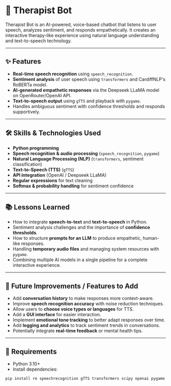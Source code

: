 # 🧠 Therapist Bot

Therapist Bot is an AI-powered, voice-based chatbot that listens to user speech, analyzes sentiment, and responds empathetically. It creates an interactive therapy-like experience using natural language understanding and text-to-speech technology.

---

## ✨ Features
- **Real-time speech recognition** using `speech_recognition`.
- **Sentiment analysis** of user speech using `transformers` and CardiffNLP's RoBERTa model.
- **AI-generated empathetic responses** via the Deepseek LLaMA model on OpenRouter/OpenAI API.
- **Text-to-speech output** using `gTTS` and playback with `pygame`.
- Handles ambiguous sentiment with confidence thresholds and responds supportively.

---

## 🛠️ Skills & Technologies Used
- **Python programming**
- **Speech recognition & audio processing** (`speech_recognition`, `pygame`)
- **Natural Language Processing (NLP)** (`transformers`, sentiment classification)
- **Text-to-Speech (TTS)** (`gTTS`)
- **API integration** (OpenAI / Deepseek LLaMA)
- **Regular expressions** for text cleaning
- **Softmax & probability handling** for sentiment confidence

---

## 📚 Lessons Learned
- How to integrate **speech-to-text** and **text-to-speech** in Python.
- Sentiment analysis challenges and the importance of **confidence thresholds**.
- How to structure **prompts for an LLM** to produce empathetic, human-like responses.
- Handling **temporary audio files** and managing system resources with `pygame`.
- Combining multiple AI models in a single pipeline for a complete interactive experience.

---

## 🚀 Future Improvements / Features to Add
- Add **conversation history** to make responses more context-aware.
- Improve **speech recognition accuracy** with noise reduction techniques.
- Allow users to **choose voice types or languages** for TTS.
- Add a **GUI interface** for easier interaction.
- Implement **emotional tone tracking** to better adapt responses over time.
- Add **logging and analytics** to track sentiment trends in conversations.
- Potentially integrate **real-time feedback** or mental health tips.

---

## 📝 Requirements
- Python 3.10+
- Install dependencies:

```bash
pip install re speechrecognition gTTS transformers scipy openai pygame
